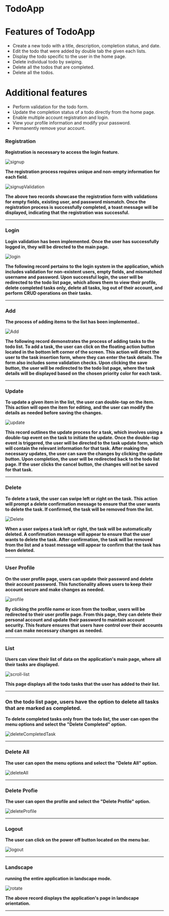 # TodoApp

<h1>Features of TodoApp</h1>
<ul>
	<li>Create a new todo with a title, description, completion status, and date.</li>
	<li>Edit the todo that were added by double tab the given each lists.</li>
	<li>Display the todo specific to the user in the home page.</li>
	<li>Delete individual todo by swiping.</li>
	<li>Delete all the todos that are completed.</li>
	<li>Delete all the todos.</li>

</ul>

<h1>Additional features</h1>
<ul>
    <li>Perform validation for the todo form.</li>
	<li>Update the completion status of a todo directly from the home page.</li>
	<li>Enable multiple account registration and login.</li>
	<li>View your profile information and modify your password.</li>
	<li>Permanently remove your account.</li>

</ul>


### Registration


**Registration is necessary to access the login feature.**

![signup](gif/signup.gif)

**The registration process requires unique and non-empty information for each field.**


![signupValidation](gif/validation.gif)

**The above two records showcase the registration form with validations for empty fields, existing user, and password mismatch. Once the registration process is successfully completed, a toast message will be displayed, indicating that the registration was successful.**

---

### Login

**Login validation has been implemented. Once the user has successfully logged in, they will be directed to the main page.**

![login](gif/login.gif)

**The following record pertains to the login system in the application, which includes validation for non-existent users, empty fields, and mismatched username and password. Upon successful login, the user will be redirected to the todo list page, which allows them to view their profile, delete completed tasks only, delete all tasks, log out of their account, and perform CRUD operations on their tasks.**

---

### Add

**The process of adding items to the list has been implemented..**

![Add](gif/add.gif)

**The following record demonstrates the process of adding tasks to the todo list. To add a task, the user can click on the floating action button located in the bottom left corner of the screen. This action will direct the user to the task insertion form, where they can enter the task details. The form also includes some validation checks. Upon clicking the save button, the user will be redirected to the todo list page, where the task details will be displayed based on the chosen priority color for each task.**

---

### Update

**To update a given item in the list, the user can double-tap on the item. This action will open the item for editing, and the user can modify the details as needed before saving the changes.**

![update](gif/update.gif)

**This record outlines the update process for a task, which involves using a double-tap event on the task to initiate the update. Once the double-tap event is triggered, the user will be directed to the task update form, which will contain the relevant information for that task. After making the necessary updates, the user can save the changes by clicking the update button. Upon completion, the user will be redirected back to the todo list page. If the user clicks the cancel button, the changes will not be saved for that task.**

---

### Delete

**To delete a task, the user can swipe left or right on the task. This action will prompt a delete confirmation message to ensure that the user wants to delete the task. If confirmed, the task will be removed from the list.**

![Delete](gif/delete.gif)

**When a user swipes a task left or right, the task will be automatically deleted. A confirmation message will appear to ensure that the user wants to delete the task. After confirmation, the task will be removed from the list and a toast message will appear to confirm that the task has been deleted.**

---


### User Profile

**On the user profile page, users can update their password and delete their account password. This functionality allows users to keep their account secure and make changes as needed.**

![profile](gif/profile.gif)

**By clicking the profile name or icon from the toolbar, users will be redirected to their user profile page. From this page, they can delete their personal account and update their password to maintain account security. This feature ensures that users have control over their accounts and can make necessary changes as needed.**

---

### List

**Users can view their list of data on the application's main page, where all their tasks are displayed.**

![scroll-list](gif/scroll.gif)

**This page displays all the todo tasks that the user has added to their list.**

---

### On the todo list page, users have the option to delete all tasks that are marked as completed. 

**To delete completed tasks only from the todo list, the user can open the menu options and select the "Delete Completed" option.**

![deleteCompletedTask](gif/deleteCompleted.gif)

---

### Delete All

**The user can open the menu options and select the "Delete All" option.**

![deleteAll](gif/deleteAll.gif)

---

### Delete Profie

**The user can open the profile and select the "Delete Profile" option.**

![deleteProfile](gif/deleteProfile.gif)

---

### Logout

**The user can click on the power off button located on the menu bar.**

![logout](gif/logout.gif)

---

### Landscape 

**running the entire application in landscape mode.**

![rotate](gif/rotate.gif)

**The above record displays the application's page in landscape orientation.**

---

